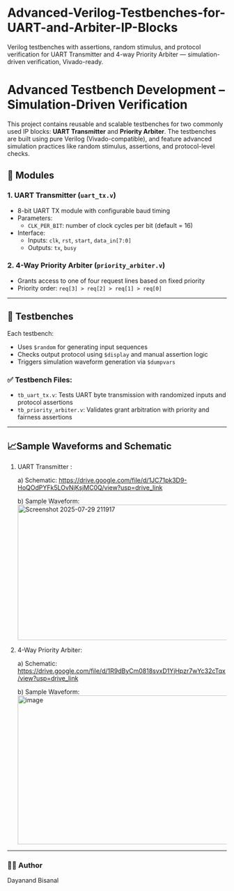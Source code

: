 # Advanced-Verilog-Testbenches-for-UART-and-Arbiter-IP-Blocks
Verilog testbenches with assertions, random stimulus, and protocol verification for UART Transmitter and 4-way Priority Arbiter — simulation-driven verification, Vivado-ready.

# Advanced Testbench Development – Simulation-Driven Verification

This project contains reusable and scalable testbenches for two commonly used IP blocks: **UART Transmitter** and **Priority Arbiter**. The testbenches are built using pure Verilog (Vivado-compatible), and feature advanced simulation practices like random stimulus, assertions, and protocol-level checks.

## 🔧 Modules

### 1. UART Transmitter (`uart_tx.v`)
- 8-bit UART TX module with configurable baud timing
- Parameters:
  - `CLK_PER_BIT`: number of clock cycles per bit (default = 16)
- Interface:
  - Inputs: `clk`, `rst`, `start`, `data_in[7:0]`
  - Outputs: `tx`, `busy`

### 2. 4-Way Priority Arbiter (`priority_arbiter.v`)
- Grants access to one of four request lines based on fixed priority
- Priority order: `req[3] > req[2] > req[1] > req[0]`

---

## 🧪 Testbenches

Each testbench:
- Uses `$random` for generating input sequences
- Checks output protocol using `$display` and manual assertion logic
- Triggers simulation waveform generation via `$dumpvars`

### ✅ Testbench Files:
- `tb_uart_tx.v`: Tests UART byte transmission with randomized inputs and protocol assertions
- `tb_priority_arbiter.v`: Validates grant arbitration with priority and fairness assertions

---

## 📈Sample Waveforms and Schematic

1. UART Transmitter :
   
   a) Schematic: https://drive.google.com/file/d/1JC71pk3D9-HoQOdPYFk5LOvNjKsjMC0Q/view?usp=drive_link

   b) Sample Waveform: <img width="1237" height="311" alt="Screenshot 2025-07-29 211917" src="https://github.com/user-attachments/assets/387b4953-540e-44aa-a0c9-11aa5d9f054d" />

   
3. 4-Way Priority Arbiter:

   a) Schematic: https://drive.google.com/file/d/1R9dByCm0818svxD1YjHpzr7wYc32cTqx/view?usp=drive_link
   
   b) Sample Waveform: <img width="940" height="342" alt="image" src="https://github.com/user-attachments/assets/9911a0b7-ffc0-46e6-898d-e620aa4d3ff4" />

   
---

### 👨‍💻 Author
Dayanand Bisanal
